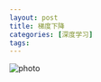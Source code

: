 ```yaml
---
layout: post
title: 梯度下降
categories: [深度学习]
tags: 
---
```

![photo]({{site.url}}/assets/img/微信图片_20221108171713.jpg)